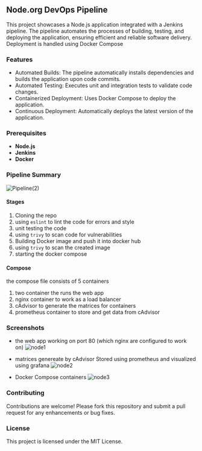 ## Node.org DevOps Pipeline

This project showcases a Node.js application integrated with a Jenkins pipeline. The pipeline automates the processes of building, testing, and deploying the application, ensuring efficient and reliable software delivery. Deployment is handled using Docker Compose

### Features

- Automated Builds: The pipeline automatically installs dependencies and builds the application upon code commits.
- Automated Testing: Executes unit and integration tests to validate code changes.
- Containerized Deployment: Uses Docker Compose to deploy the application.
- Continuous Deployment: Automatically deploys the latest version of the application.

### Prerequisites

- **Node.js**
- **Jenkins**
- **Docker**

### Pipeline Summary

![Pipeline(2)](https://github.com/user-attachments/assets/01d1b387-114c-4e9a-accb-23b3555f1bf5)

#### Stages
1. Cloning the repo
2. using `eslint` to lint the code for errors and style
3. unit testing the code
4. using `trivy` to scan code for vulnerabilities
5. Building Docker image and push it into docker hub
6. using `trivy` to scan the created image
7. starting the docker compose

#### Compose

the compose file consists of 5 containers
1. two container the runs the web app
2. nginx container to work as a load balancer
3. cAdvisor to generate the matrices for containers
4. prometheus container to store and get data from cAdvisor

### Screenshots

- the web app working on port 80 (which nginx are configured to work on)
![node1](https://github.com/user-attachments/assets/63e9e962-d386-4dfe-8024-6edfa886ff36)

- matrices genereate by cAdvisor Stored using prometheus and visualized using grafana
![node2](https://github.com/user-attachments/assets/e0597e30-f938-4998-9cdb-dccd011ccea9)

- Docker Compose containers
![node3](https://github.com/user-attachments/assets/cff06fbf-aee2-4f4c-b490-99fede194500)


### Contributing

Contributions are welcome! Please fork this repository and submit a pull request for any enhancements or bug fixes.

### License

This project is licensed under the MIT License. 
